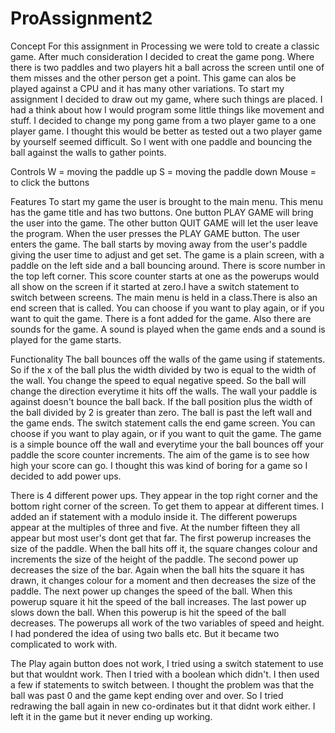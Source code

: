 # ProAssignment2
Concept
For this assignment in Processing we were told to create a classic game. After much consideration I decided to creat the game pong. Where there is two paddles and two players hit a ball across the screen until one of them misses and the other person get a point.
 This game can alos be played against a CPU and it has many other variations. To start my assignment I decided to draw out my game, where such things are placed. I had a think about how I  would program some little things like movement and stuff. I decided to change my pong game from a two player game to a one player game. I thought this would be better as tested out a two player game by yourself seemed difficult. So I went with one paddle and bouncing the ball against the walls to gather points.
 
Controls
W = moving the paddle up
S = moving the paddle down
Mouse = to click the buttons
 
Features
To start my game the user is brought to the main menu. This menu has the game title and has two buttons. One button PLAY GAME will bring the user into the game. The other button QUIT GAME will let the user leave the program. When the user presses the PLAY GAME button. The user enters the game. The ball starts by moving away from the user's paddle giving the user time to adjust and get set. The game is a plain screen, with a paddle on the left side and a ball bouncing around. There is score number in the top left corner. This score counter starts at one as the powerups would all show on the screen if it started at zero.I have a switch statement to switch between screens. The main menu is held in a class.There is also an end screen that is called. You can choose if you want to play again, or if you want to quit the game. There is a font added for the game. Also there are sounds for the game. A sound is played when the game ends and a sound is played for the game starts.

Functionality
The ball bounces off the walls of the game using if statements. So if the x of the ball plus the width divided by two is equal to the width of the wall. You change the speed to equal negative speed. So the ball will change the direction everytime it hits off the walls. The wall your paddle is against doesn't bounce the ball back. If the ball position plus the width of the ball  divided by 2 is greater than zero. The ball is past the left wall and the game ends. The switch statement calls the end game screen. You can choose if you want to play again, or if you want to quit the game. The game is a simple bounce off the wall and everytime your the ball bounces off your paddle the score counter increments. The aim of the game is to see how high your score can go. I thought this was kind of boring for a game so I decided to add power ups.

There is 4 different power ups. They appear in the top right corner and the bottom right corner of the screen. To get them to appear at different times. I added an if statement with a modulo inside it. The different powerups appear at the multiples of three and five. At the number fifteen they all appear but most user's dont get that far. The first powerup increases the size of the paddle. When the ball hits off it, the square changes colour and increments the size of the height of the paddle. The second power up decreases the size of the bar. Again when the ball hits the square it has drawn, it changes colour for a moment and then decreases the size of the paddle. The next power up changes the speed of the ball. When this powerup square it hit the speed of the ball increases. The last power up slows down the ball. When this powerup is hit the speed of the ball decreases. The powerups all work of the two variables of speed and height. I had pondered the idea of using two balls etc. But it became two complicated to work with.

The Play again button does not work, I tried using a switch statement to use but that wouldnt work. Then I tried with a boolean which didn't. I then used a few if statements to switch between. I thought the problem was that the ball was past 0 and the game kept ending over and over. So I tried redrawing the ball again in new co-ordinates but it that didnt work either. I left it in the game but it never ending up working.


